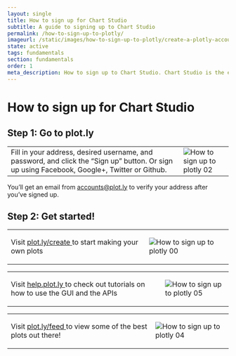```yaml
---
layout: single
title: How to sign up for Chart Studio
subtitle: A guide to signing up to Chart Studio
permalink: /how-to-sign-up-to-plotly/
imageurl: /static/images/how-to-sign-up-to-plotly/create-a-plotly-account.png
state: active
tags: fundamentals
section: fundamentals
order: 1
meta_description: How to sign up to Chart Studio. Chart Studio is the easiest way to make and share graphs, online and for free.
---
```


# How to sign up for Chart Studio

## Step 1: Go to plot.ly

 <table>
  <tbody>
   <tr>
    <td>
      Fill in your address, desired username, and password, and click the “Sign up” button. Or sign up using Facebook, Google+, Twitter or Github.
    </td>
    <td>
       <img alt="How to sign up to plotly 02" src="/static/images/how-to-sign-up-to-plotly/image02.png" title=""/>
    </td>
   </tr>
   </tbody>
  </table>

You’ll get an email from [accounts@plot.ly](mailto:accounts@plot.ly) to verify your address after you’ve signed up.

## Step 2: Get started!

 <table>
  <tbody>
   <tr>
    <td>
     <p >
      Visit
      <a class="link--impt" href="https://plot.ly/create">
       plot.ly/create
      </a>
      to start making your own plots
     </p>
     <p >
     </p>
    </td>
    <td>
       <img alt="How to sign up to plotly 00" src="/static/images/how-to-sign-up-to-plotly/image00.png" title=""/>
    </td>
   </tr>
  </tbody>
 </table>

 <table>
  <tbody>
   <tr>
    <td>
     <p >
      Visit
      <a class="link--impt" href="http://help.plot.ly/">
       help.plot.ly
      </a>
      to check out tutorials on how to use the GUI and the APIs
     </p>
     <p >
     </p>
    </td>
    <td>
       <img alt="How to sign up to plotly 05" src="/static/images/how-to-sign-up-to-plotly/image05.png" title=""/>
    </td>
   </tr>
  </tbody>
 </table>


 <table>
  <tbody>
   <tr>
    <td>
      Visit
      <a class="link--impt" href="https://plot.ly/feed/">
       plot.ly/feed
      </a>
      to view some of the best plots out there!
    </td>
    <td>
     <p >
       <img alt="How to sign up to plotly 04" src="/static/images/how-to-sign-up-to-plotly/image04.png" title=""/>
     </p>
    </td>
   </tr>
  </tbody>
 </table>
